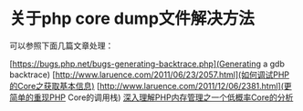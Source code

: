# 关于php core dump文件解决方法

可以参照下面几篇文章处理：

[https://bugs.php.net/bugs-generating-backtrace.php](Generating a gdb backtrace)
[http://www.laruence.com/2011/06/23/2057.html](如何调试PHP的Core之获取基本信息)
[http://www.laruence.com/2011/12/06/2381.html](更简单的重现PHP Core的调用栈)
[深入理解PHP内存管理之一个低概率Core的分析](http://www.laruence.com/2011/01/27/1854.html)